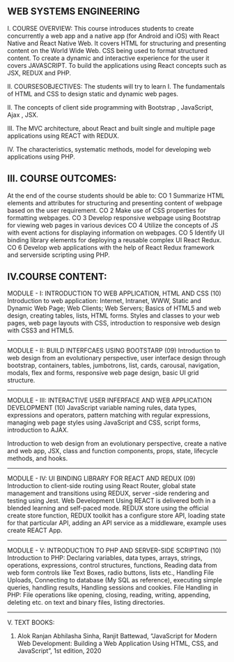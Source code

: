 WEB SYSTEMS ENGINEERING
-----------------------
I. COURSE OVERVIEW:
This course introduces students to create concurrently a web app and a native app (for Android and iOS) with
React Native and React Native Web. It covers HTML for structuring and presenting content on the World Wide
Web. CSS being used to format structured content. To create a dynamic and interactive experience for the user it
covers JAVASCRIPT. To build the applications using React concepts such as JSX, REDUX and PHP.

II. COURSESOBJECTIVES:
The students will try to learn
I. The fundamentals of HTML and CSS to design static and dynamic web pages.

II. The concepts of client side programming with Bootstrap , JavaScript, Ajax , JSX.

III. The MVC architecture, about React and built single and multiple page applications using REACT with
REDUX.

IV. The characteristics, systematic methods, model for developing web applications using PHP.

III. COURSE OUTCOMES:
---------------------

At the end of the course students should be able to:
CO 1 Summarize HTML elements and attributes for structuring and presenting content of webpage based on
the user requirement.
CO 2 Make use of CSS properties for formatting webpages.
CO 3 Develop responsive webpage using Bootstrap for viewing web pages in various devices
CO 4 Utilize the concepts of JS with event actions for displaying information on webpages.
CO 5 Identify UI binding library elements for deploying a reusable complex UI React Redux.
CO 6 Develop web applications with the help of React Redux framework and serverside
scripting using PHP.

IV.COURSE CONTENT:
------------------

MODULE - I: INTRODUCTION TO WEB APPLICATION, HTML AND CSS (10)
Introduction to web application: 
Internet, 
Intranet, 
WWW, 
Static and Dynamic Web Page; 
Web Clients; 
Web Servers; 
Basics of HTML5 and web design, 
creating tables, lists, HTML forms. Styles and classes to your web pages, 
web page layouts with CSS, 
introduction to responsive web design with CSS3 and HTML5.

-------------------------------------------------------------------------------------------------------------------------
MODULE - II: BUILD INTERFCAES USING BOOTSTARP (09)
Introduction to web design from an evolutionary perspective, user interface design through bootstrap, containers,
tables, jumbotrons, list, cards, carousal, navigation, modals, flex and forms, responsive web page design, basic UI
grid structure.

-------------------------------------------------------------------------------------------------------------------------
MODULE - III: INTERACTIVE USER INFERFACE AND WEB APPLICATION DEVELOPMENT (10)
JavaScript variable naming rules, data types, expressions and operators, pattern matching with regular expressions,
managing web page styles using JavaScript and CSS, script forms, introduction to AJAX.


Introduction to web design from an evolutionary perspective, create a native and web app, JSX, class and function
components, props, state, lifecycle methods, and hooks.

-------------------------------------------------------------------------------------------------------------------------
MODULE - IV: UI BINDING LIBRARY FOR REACT AND REDUX (09)
Introduction to client-side routing using React Router, global state management and transitions using REDUX,
server -side rendering and testing using Jest. Web Development Using REACT is delivered both in a blended
learning and self-paced mode.
REDUX store using the official create store function, REDUX toolkit has a configure store API, loading state for
that particular API, adding an API service as a middleware, example uses create REACT App.

-------------------------------------------------------------------------------------------------------------------------


MODULE - V: INTRODUCTION TO PHP AND SERVER-SIDE SCRIPTING (10)
Introduction to PHP: Declaring variables, data types, arrays, strings, operations, expressions, control structures,
functions, Reading data from web form controls like Text Boxes, radio buttons, lists etc., Handling File Uploads,
Connecting to database (My SQL as reference), executing simple queries, handling results, Handling sessions and
cookies.
File Handling in PHP: File operations like opening, closing, reading, writing, appending, deleting etc. on text and
binary files, listing directories.

-------------------------------------------------------------------------------------------------------------------------


V. TEXT BOOKS:
1. Alok Ranjan Abhilasha Sinha, Ranjit Battewad, “JavaScript for Modern Web Development: Building a Web
Application Using HTML, CSS, and JavaScript”, 1st edition, 2020


